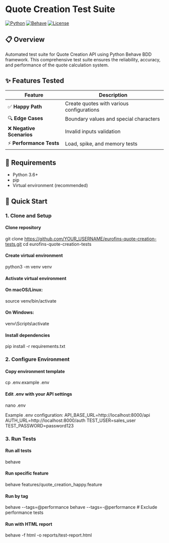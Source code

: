 # Quote Creation Test Suite

[![Python](https://img.shields.io/badge/Python-3.6+-blue.svg)](https://www.python.org/)
[![Behave](https://img.shields.io/badge/BDD-Behave-green.svg)](https://behave.readthedocs.io/)
[![License](https://img.shields.io/badge/License-MIT-yellow.svg)](LICENSE)

## 📋 Overview

Automated test suite for Quote Creation API using Python Behave BDD framework. This comprehensive test suite ensures the reliability, accuracy, and performance of the quote calculation system.

## ✨ Features Tested

| Feature | Description |
|---------|-------------|
| ✅ **Happy Path** | Create quotes with various configurations |
| 🔍 **Edge Cases** | Boundary values and special characters |
| ❌ **Negative Scenarios** | Invalid inputs validation |
| ⚡ **Performance Tests** | Load, spike, and memory tests |

## 🔧 Requirements

- Python 3.6+
- pip
- Virtual environment (recommended)

## 🚀 Quick Start

### 1. Clone and Setup

#### Clone repository
git clone https://github.com/YOUR_USERNAME/eurofins-quote-creation-tests.git
cd eurofins-quote-creation-tests

#### Create virtual environment
python3 -m venv venv

#### Activate virtual environment
#### On macOS/Linux:
source venv/bin/activate
#### On Windows:
venv\Scripts\activate

#### Install dependencies
pip install -r requirements.txt

### 2. Configure Environment
#### Copy environment template
cp .env.example .env

#### Edit .env with your API settings
nano .env

Example .env configuration:
API_BASE_URL=http://localhost:8000/api
AUTH_URL=http://localhost:8000/auth
TEST_USER=sales_user
TEST_PASSWORD=password123


### 3. Run Tests
#### Run all tests
behave

#### Run specific feature
behave features/quote_creation_happy.feature

#### Run by tag
behave --tags=@performance
behave --tags=-@performance  # Exclude performance tests

#### Run with HTML report
behave -f html -o reports/test-report.html


